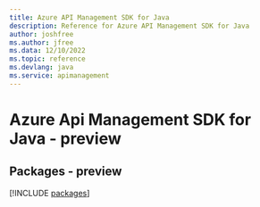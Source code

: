```yaml
---
title: Azure API Management SDK for Java
description: Reference for Azure API Management SDK for Java
author: joshfree
ms.author: jfree
ms.data: 12/10/2022
ms.topic: reference
ms.devlang: java
ms.service: apimanagement
---
```

# Azure Api Management SDK for Java - preview
## Packages - preview
[!INCLUDE [packages](api-management-index.md)]